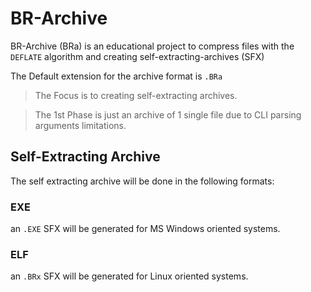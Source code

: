 # BR-Archive

BR-Archive (BRa) is an educational project to compress files with the `DEFLATE` algorithm and creating self-extracting-archives (SFX)

The Default extension for the archive format is `.BRa`

> The Focus is to creating self-extracting archives.

> The 1st Phase is just an archive of 1 single file due to CLI parsing arguments limitations.

## Self-Extracting Archive

The self extracting archive will be done in the following formats:

### EXE

an `.EXE` SFX will be generated for MS Windows oriented systems.



### ELF

an `.BRx` SFX will be generated for Linux oriented systems.

